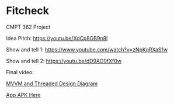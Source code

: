 # Fitcheck
CMPT 362 Project

Idea Pitch: 
https://youtu.be/XdCp8GB9n8I 

Show and tell 1: 
https://www.youtube.com/watch?v=zNpKqRXaSfw

Show and tell 2: 
https://youtu.be/dD9AO0fXf0w

Final video: 

[MVVM and Threaded Design Diagram](https://docs.google.com/presentation/d/1-6kyfsQC4NY7-8-WJaZxz-Bdg3-TN0iA57hgYJaKqJY/edit?usp=sharing)

[App APK Here](/app-release.apk)
